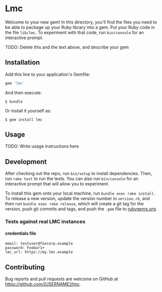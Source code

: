 # Lmc

Welcome to your new gem! In this directory, you'll find the files you need to be able to package up your Ruby library into a gem. Put your Ruby code in the file `lib/lmc`. To experiment with that code, run `bin/console` for an interactive prompt.

TODO: Delete this and the text above, and describe your gem

## Installation

Add this line to your application's Gemfile:

```ruby
gem 'lmc'
```

And then execute:

    $ bundle

Or install it yourself as:

    $ gem install lmc

## Usage

TODO: Write usage instructions here

## Development

After checking out the repo, run `bin/setup` to install dependencies. Then, run `rake test` to run the tests. You can also run `bin/console` for an interactive prompt that will allow you to experiment.

To install this gem onto your local machine, run `bundle exec rake install`. To release a new version, update the version number in `version.rb`, and then run `bundle exec rake release`, which will create a git tag for the version, push git commits and tags, and push the `.gem` file to [rubygems.org](https://rubygems.org).

### Tests against real LMC instances

#### credentials file
    email: testuser@foocorp.example
    password: Foobar1+
    lmc_url: https://my.lmc.example
## Contributing

Bug reports and pull requests are welcome on GitHub at https://github.com/[USERNAME]/lmc.
